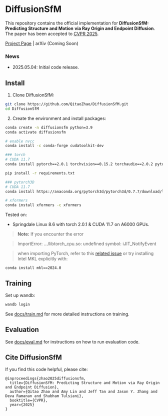 # DiffusionSfM

This repository contains the official implementation for **DiffusionSfM: Predicting Structure and Motion**
**via Ray Origin and Endpoint Diffusion**. The paper has been accepted to [CVPR 2025](https://cvpr.thecvf.com/Conferences/2025).

[Project Page](https://qitaozhao.github.io/DiffusionSfM) | arXiv (Coming Soon)

### News

- 2025.05.04: Initial code release.

## Install

1. Clone DiffusionSfM:

```bash
git clone https://github.com/QitaoZhao/DiffusionSfM.git
cd DiffusionSfM
```

2. Create the environment and install packages:

```bash
conda create -n diffusionsfm python=3.9
conda activate diffusionsfm

# enable nvcc
conda install -c conda-forge cudatoolkit-dev

### torch
# CUDA 11.7
conda install pytorch==2.0.1 torchvision==0.15.2 torchaudio==2.0.2 pytorch-cuda=11.7 -c pytorch -c nvidia

pip install -r requirements.txt

### pytorch3D
# CUDA 11.7
conda install https://anaconda.org/pytorch3d/pytorch3d/0.7.7/download/linux-64/pytorch3d-0.7.7-py39_cu117_pyt201.tar.bz2

# xformers
conda install xformers -c xformers
```

Tested on:

- Springdale Linux 8.6 with torch 2.0.1 & CUDA 11.7 on A6000 GPUs.

> **Note:** If you encounter the error

> ImportError: .../libtorch_cpu.so: undefined symbol: iJIT_NotifyEvent

> when importing PyTorch, refer to this [related issue](https://github.com/coleygroup/shepherd-score/issues/1) or try installing Intel MKL explicitly with:

```
conda install mkl==2024.0  
```

## Training

Set up wandb:

```bash
wandb login
```

See [docs/train.md](https://github.com/QitaoZhao/DiffusionSfM/blob/main/docs/train.md) for more detailed instructions on training.

## Evaluation

See [docs/eval.md](https://github.com/QitaoZhao/DiffusionSfM/blob/main/docs/eval.md) for instructions on how to run evaluation code.

## Cite DiffusionSfM

If you find this code helpful, please cite:

```
@inproceedings{zhao2025diffusionsfm,
  title={DiffusionSfM: Predicting Structure and Motion via Ray Origin and Endpoint Diffusion}, 
  author={Qitao Zhao and Amy Lin and Jeff Tan and Jason Y. Zhang and Deva Ramanan and Shubham Tulsiani},
  booktitle={CVPR},
  year={2025}
}
```